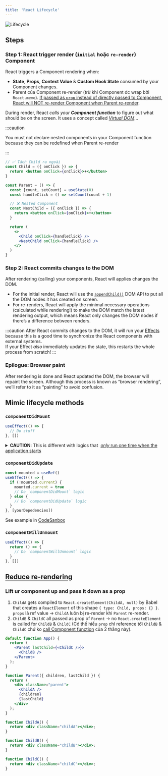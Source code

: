 ```yaml
---
title: 'React Lifecycle'
---
```


![Lifecycle](https://i.imgur.com/tSYbUyv.png)

## Steps

### Step 1: React trigger render (`initial` hoặc `re-render`) Component

React triggers a Component rendering when:

- **State**, **Props**, **Context Value** & **Custom Hook State** consumed by your Component changes.
- Parent của Component re-render (trừ khi Component dc wrap bởi `React.memo`). [If passed as `prop` instead of directly passed to Component, React will NOT re-render Component when Parent re-render](#lift-ur-component-up-and-pass-it-down-as-a-prop).

During render, React _calls your **Component function**_ to figure out what should be on the screen. It uses a concept called [_Virtual DOM_](./react-essentials.md#virtual-dom)...

:::caution

You must not declare nested components in your Component function because they can be redefined when Parent re-render

:::

```jsx
// ✅ Tách Child ra ngoài
const Child = ({ onClick }) => {
  return <button onClick={onClick}>+</button>
}

const Parent = () => {
  const [count, setCount] = useState(0)
  const handleClick = () => setCount(count + 1)

  // ❌ Nested Component
  const NestChild = ({ onClick }) => {
    return <button onClick={onClick}>+</button>
  }

  return (
    <>
      <Child onClick={handleClick} />
      <NestChild onClick={handleClick} />
    </>
  )
}
```

### Step 2: React commits changes to the DOM

After rendering (calling) your components, React will applies changes the DOM.

- For the initial render, React will use the [`appendChild()`](https://developer.mozilla.org/en-US/docs/Web/API/Node/appendChild) DOM API to put all the DOM nodes it has created on screen.
- For re-renders, React will apply the minimal necessary operations (calculated while rendering!) to make the DOM match the latest rendering output, which means React only changes the DOM nodes if there’s a difference between renders.

:::caution
After React commits changes to the DOM, it will run your [Effects](./hooks#how-it-runs) because this is a good time to synchronize the React components with external systems.  
If your Effect _also_ immediately updates the state, this restarts the whole process from scratch!
:::

### Epilogue: Browser paint

After rendering is done and React updated the DOM, the browser will repaint the screen. Although this process is known as “browser rendering”, we’ll refer to it as “painting” to avoid confusion.

## Mimic lifecycle methods

### `componentDidMount`

```jsx
useEffect(() => {
  // Do stuff
}, [])
```

<details>
  <summary><b>CAUTION</b>: This is different with logics that&nbsp;
  <a href="https://beta.reactjs.org/learn/you-might-not-need-an-effect#initializing-the-application"><i>only</i> run one time when the application starts</a></summary>

```jsx
let didInit = false
function App() {
  useEffect(() => {
    if (!didInit) {
      didInit = true
      // ✅ Only runs once per app load
      checkAuthToken()
    }
  }, [])
}
// HOẶC
if (typeof window !== 'undefined') {
  // Check if we're running in the browser.
  // ✅ Only runs once per app load
  checkAuthToken()
}
```

</details>

### `componentDidUpdate`

```jsx
const mounted = useRef()
useEffect(() => {
  if (!mounted.current) {
    mounted.current = true
    // Do `componentDidMount` logic
  } else {
    // Do `componentDidUpdate` logic
  }
}, [yourDepedencies])
```

See example in [CodeSanbox](https://codesandbox.io/s/componentdidmount-componentdidupdate-with-useref-8vw622?file=/App.js)

### `componentWillUnmount`

```jsx
useEffect(() => {
  return () => {
    // Do `componentWillUnmount` logic
  }
}, [])
```

## [Reduce re-rendering](https://www.zhenghao.io/art/blog/react-rerender/flowchart.jpeg)

### Lift ur component up and pass it down as a prop

1. `ChildA` gets compiled to `React.createElement(ChildA, null)` by Babel that creates a `ReactElement` of this shape `{ type: Child, props: {} }`. `props` là ref value &rarr; `ChildA` luôn bị re-render khi `Parent` re-render.
2. `ChildB` & `ChildC` all passed as prop of `Parent` &rarr; no `React.createElement` is called for `ChildB` & `ChildC` (Có thể hiểu `prop` chỉ reference tới `ChildB` & `ChildC` chứ ko [call Component function](#step-1-react-trigger-render-initial-hoặc-re-render-component) của 2 thằng này).

```jsx
default function App() {
  return (
    <Parent lastChild={<ChildC />}>
      <ChildB />
    </Parent>
  );
}

function Parent({ children, lastChild }) {
  return (
    <div className="parent">
      <ChildA />
      {children}
      {lastChild}
    </div>
  );
}

function ChildA() {
  return <div className="childA"></div>;
}

function ChildB() {
  return <div className="childB"></div>;
}

function ChildC() {
  return <div className="childC"></div>;
}
```
